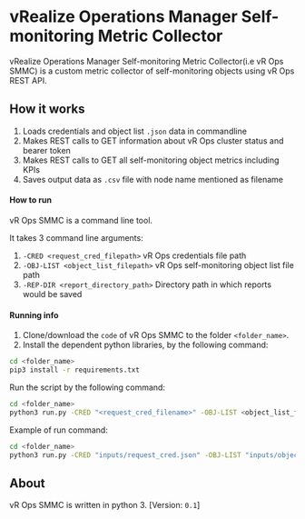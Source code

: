 # vRealize Operations Manager Self-monitoring Metric Collector


vRealize Operations Manager Self-monitoring Metric Collector(i.e vR Ops SMMC) is a 
custom metric collector of self-monitoring objects using vR Ops REST API.

## How it works

1. Loads credentials and object list `.json` data in commandline
2. Makes REST calls to GET information about vR Ops cluster status and bearer token
3. Makes REST calls to GET all self-monitoring object metrics including KPIs
4. Saves output data as `.csv` file with node name mentioned as filename



#### How to run
vR Ops SMMC is a command line tool.

It takes 3 command line arguments: 
1. `-CRED <request_cred_filepath>` vR Ops credentials file path
2. `-OBJ-LIST <object_list_filepath>` vR Ops self-monitoring object list file path
3. `-REP-DIR <report_directory_path>` Directory path in which reports would be saved

#### Running info

1. Clone/download the `code` of vR Ops SMMC to the folder `<folder_name>`. 
2. Install the dependent python libraries, by the following command:

```bash
cd <folder_name>
pip3 install -r requirements.txt
```

Run the script by the following command: 

```bash
cd <folder_name>
python3 run.py -CRED "<request_cred_filename>" -OBJ-LIST <object_list_filename> -REP-DIR <report_directory_path>
```

Example of run command: 

```bash
cd <folder_name>
python3 run.py -CRED "inputs/request_cred.json" -OBJ-LIST "inputs/object_list.json" -REP-DIR <reports>
```

## About
vR Ops SMMC is written in python 3. [Version: `0.1`]
